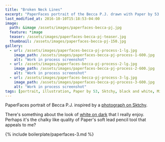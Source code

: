```yaml
---
title: "Broken Neck Lines"
excerpt: "PaperFaces portrait of the Becca P.J. drawn with Paper by 53 on an iPad."
last_modified_at: 2016-10-10T15:18:53-04:00
image: 
  path: &image /assets/images/paperfaces-becca-pj.jpg 
  feature: *image
  teaser: /assets/images/paperfaces-becca-pj-teaser.jpg
  thumbnail: /assets/images/paperfaces-becca-pj-150.jpg
gallery:
  - url: /assets/images/paperfaces-becca-pj-process-1-lg.jpg
    image_path: /assets/images/paperfaces-becca-pj-process-1-600.jpg
    alt: "Work in process screenshot"
  - url: /assets/images/paperfaces-becca-pj-process-2-lg.jpg
    image_path: /assets/images/paperfaces-becca-pj-process-2-600.jpg
    alt: "Work in process screenshot"
  - url: /assets/images/paperfaces-becca-pj-process-3-lg.jpg
    image_path: /assets/images/paperfaces-becca-pj-process-3-600.jpg
    alt: "Work in process screenshot"
tags: [portrait, illustration, Paper by 53, Sktchy, black and white, Mix]
---
```


PaperFaces portrait of Becca P.J. inspired by a [photograph on Sktchy](http://sktchy.com/WCFVrC).

There's something about the look of [white on dark](https://mix.fiftythree.com/11098-Michael-Rose/3471365) that I really enjoy. Perhaps it's the chalky like quality of Paper's soft lead pencil tool that appeals to me?

{% include boilerplate/paperfaces-3.md %}
